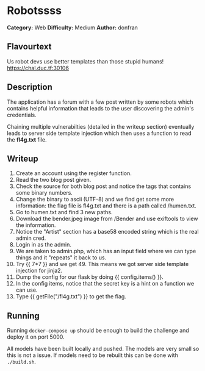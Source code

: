 # Robotssss
**Category:** Web
**Difficulty:** Medium
**Author:** donfran

## Flavourtext
Us robot devs use better templates than those stupid humans! https://chal.duc.tf:30106

## Description
The application has a forum with a few post written by some robots which contains helpful information that leads to the user discovering the admin's credentials.

Chaining multiple vulnerabilties (detailed in the writeup section) eventually leads to server side template injection which then uses a function to read the **fl4g.txt** file.

## Writeup

1. Create an account using the register function.
2. Read the two blog post given.
3. Check the source for both blog post and notice the <noscript> tags that contains some binary numbers.
4. Change the binary to ascii (UTF-8) and we find get some more information: the flag file is fl4g.txt and there is a path called /humen.txt.
5. Go to humen.txt and find 3 new paths.
6. Download the bender.jpeg image from /Bender and use exiftools to view the information.
7. Notice the "Artist" section has a base58 encoded string which is the real admin cred.
8. Login in as the admin.
9. We are taken to admin.php, which has an input field where we can type things and it "repeats" it back to us.
10. Try {{ 7*7 }} and we get 49. This means we got server side template injection for jinja2.
11. Dump the config for our flask by doing {{ config.items() }}.
12. In the config items, notice that the secret key is a hint on a function we can use.
13. Type {{ getFile("/fl4g.txt") }} to get the flag.

## Running
Running `docker-compose up` should be enough to build the challenge and deploy it on port 5000.

All models have been built locally and pushed. The models are very small so this is not a issue. If models need to be rebuilt this can be done with `./build.sh`.
